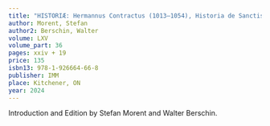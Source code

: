 ```yaml
---
title: "HISTORIÆ: Hermannus Contractus (1013–1054), Historia de Sanctis Gordiano et Epimacho"
author: Morent, Stefan
author2: Berschin, Walter
volume: LXV
volume_part: 36
pages: xxiv + 19
price: 135
isbn13: 978-1-926664-66-8
publisher: IMM
place: Kitchener, ON
year: 2024
---
```

Introduction and Edition by Stefan Morent and Walter Berschin.
